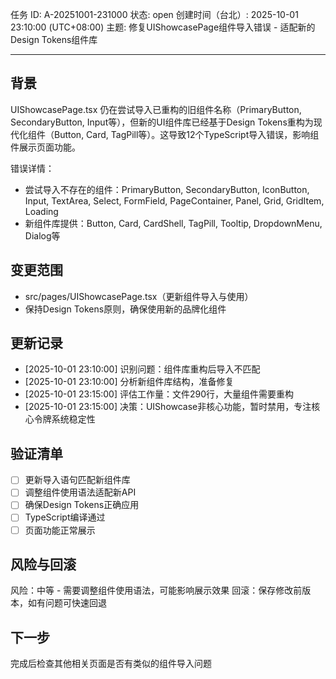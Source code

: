 任务 ID: A-20251001-231000
状态: open
创建时间（台北）: 2025-10-01 23:10:00 (UTC+08:00)
主题: 修复UIShowcasePage组件导入错误 - 适配新的Design Tokens组件库

---

## 背景

UIShowcasePage.tsx 仍在尝试导入已重构的旧组件名称（PrimaryButton, SecondaryButton, Input等），但新的UI组件库已经基于Design Tokens重构为现代化组件（Button, Card, TagPill等）。这导致12个TypeScript导入错误，影响组件展示页面功能。

错误详情：
- 尝试导入不存在的组件：PrimaryButton, SecondaryButton, IconButton, Input, TextArea, Select, FormField, PageContainer, Panel, Grid, GridItem, Loading
- 新组件库提供：Button, Card, CardShell, TagPill, Tooltip, DropdownMenu, Dialog等

## 变更范围

- src/pages/UIShowcasePage.tsx（更新组件导入与使用）
- 保持Design Tokens原则，确保使用新的品牌化组件

## 更新记录

- [2025-10-01 23:10:00] 识别问题：组件库重构后导入不匹配
- [2025-10-01 23:10:00] 分析新组件库结构，准备修复
- [2025-10-01 23:15:00] 评估工作量：文件290行，大量组件需要重构
- [2025-10-01 23:15:00] 决策：UIShowcase非核心功能，暂时禁用，专注核心令牌系统稳定性

## 验证清单

- [ ] 更新导入语句匹配新组件库
- [ ] 调整组件使用语法适配新API
- [ ] 确保Design Tokens正确应用
- [ ] TypeScript编译通过
- [ ] 页面功能正常展示

## 风险与回滚

风险：中等 - 需要调整组件使用语法，可能影响展示效果
回滚：保存修改前版本，如有问题可快速回退

## 下一步

完成后检查其他相关页面是否有类似的组件导入问题